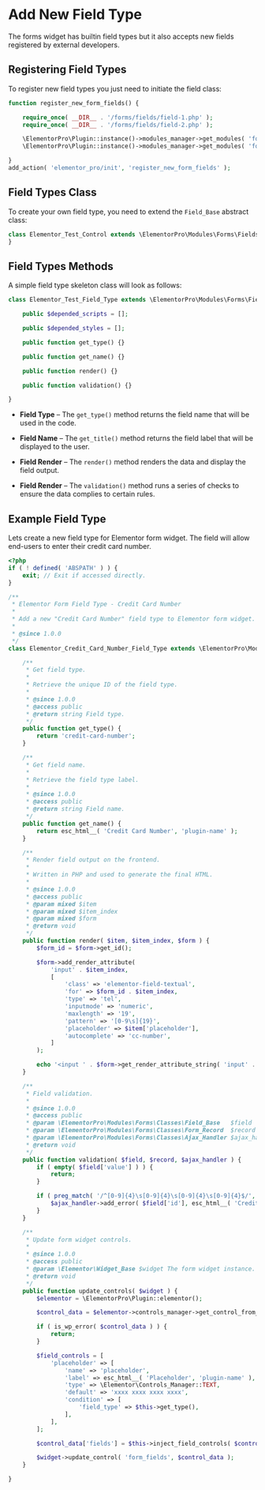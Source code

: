 # Add New Field Type

The forms widget has builtin field types but it also accepts new fields registered by external developers.

## Registering Field Types

To register new field types you just need to initiate the field class:

```php
function register_new_form_fields() {

	require_once( __DIR__ . '/forms/fields/field-1.php' );
	require_once( __DIR__ . '/forms/fields/field-2.php' );

	\ElementorPro\Plugin::instance()->modules_manager->get_modules( 'forms' )->add_form_field_type( 'field-1', new \Field_1() );
	\ElementorPro\Plugin::instance()->modules_manager->get_modules( 'forms' )->add_form_field_type( 'field-2', new \Field_2() );

}
add_action( 'elementor_pro/init', 'register_new_form_fields' );
```

## Field Types Class

To create your own field type, you need to extend the `Field_Base` abstract class:

```php
class Elementor_Test_Control extends \ElementorPro\Modules\Forms\Fields\Field_Base {
}
```

## Field Types Methods

A simple field type skeleton class will look as follows:

```php
class Elementor_Test_Field_Type extends \ElementorPro\Modules\Forms\Fields\Field_Base {

	public $depended_scripts = [];

	public $depended_styles = [];

	public function get_type() {}

	public function get_name() {}

	public function render() {}

	public function validation() {}

}
```

* **Field Type** – The `get_type()` method returns the field name that will be used in the code.

* **Field Name** – The `get_title()` method returns the field label that will be displayed to the user.

* **Field Render** – The `render()` method renders the data and display the field output.

* **Field Render** – The `validation()` method runs a series of checks to ensure the data complies to certain rules.

## Example Field Type

Lets create a new field type for Elementor form widget. The field will allow end-users to enter their credit card number.

```php
<?php
if ( ! defined( 'ABSPATH' ) ) {
	exit; // Exit if accessed directly.
}

/**
 * Elementor Form Field Type - Credit Card Number
 *
 * Add a new "Credit Card Number" field type to Elementor form widget.
 *
 * @since 1.0.0
 */
class Elementor_Credit_Card_Number_Field_Type extends \ElementorPro\Modules\Forms\Fields\Field_Base {

	/**
	 * Get field type.
	 *
	 * Retrieve the unique ID of the field type.
	 *
	 * @since 1.0.0
	 * @access public
	 * @return string Field type.
	 */
	public function get_type() {
		return 'credit-card-number';
	}

	/**
	 * Get field name.
	 *
	 * Retrieve the field type label.
	 *
	 * @since 1.0.0
	 * @access public
	 * @return string Field name.
	 */
	public function get_name() {
		return esc_html__( 'Credit Card Number', 'plugin-name' );
	}

	/**
	 * Render field output on the frontend.
	 *
	 * Written in PHP and used to generate the final HTML.
	 *
	 * @since 1.0.0
	 * @access public
	 * @param mixed $item
	 * @param mixed $item_index
	 * @param mixed $form
	 * @return void
	 */
	public function render( $item, $item_index, $form ) {
		$form_id = $form->get_id();

		$form->add_render_attribute(
			'input' . $item_index,
			[
				'class' => 'elementor-field-textual',
				'for' => $form_id . $item_index,
				'type' => 'tel',
				'inputmode' => 'numeric',
				'maxlength' => '19',
				'pattern' => '[0-9\s]{19}',
				'placeholder' => $item['placeholder'],
				'autocomplete' => 'cc-number',
			]
		);

		echo '<input ' . $form->get_render_attribute_string( 'input' . $item_index ) . '>';
	}

	/**
	 * Field validation.
	 *
	 * @since 1.0.0
	 * @access public
	 * @param \ElementorPro\Modules\Forms\Classes\Field_Base   $field
	 * @param \ElementorPro\Modules\Forms\Classes\Form_Record  $record
	 * @param \ElementorPro\Modules\Forms\Classes\Ajax_Handler $ajax_handler
	 * @return void
	 */
	public function validation( $field, $record, $ajax_handler ) {
		if ( empty( $field['value'] ) ) {
			return;
		}

		if ( preg_match( '/^[0-9]{4}\s[0-9]{4}\s[0-9]{4}\s[0-9]{4}$/', $field['value'] ) !== 1 ) {
			$ajax_handler->add_error( $field['id'], esc_html__( 'Credit card number must be in "XXXX XXXX XXXX XXXXX" format.', 'plugin-name' ) );
		}
	}

	/**
	 * Update form widget controls.
	 *
	 * @since 1.0.0
	 * @access public
	 * @param \Elementor\Widget_Base $widget The form widget instance.
	 * @return void
	 */
	public function update_controls( $widget ) {
		$elementor = \ElementorPro\Plugin::elementor();

		$control_data = $elementor->controls_manager->get_control_from_stack( $widget->get_unique_name(), 'form_fields' );

		if ( is_wp_error( $control_data ) ) {
			return;
		}

		$field_controls = [
			'placeholder' => [
				'name' => 'placeholder',
				'label' => esc_html__( 'Placeholder', 'plugin-name' ),
				'type' => \Elementor\Controls_Manager::TEXT,
				'default' => 'xxxx xxxx xxxx xxxx',
				'condition' => [
					'field_type' => $this->get_type(),
				],
			],
		];

		$control_data['fields'] = $this->inject_field_controls( $control_data['fields'], $field_controls );

		$widget->update_control( 'form_fields', $control_data );
	}

}
```
